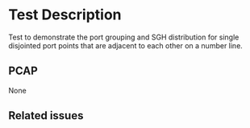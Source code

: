 # Test Description

Test to demonstrate the port grouping and SGH distribution for single
disjointed port points that are adjacent to each other on a number line.

## PCAP

None

## Related issues

